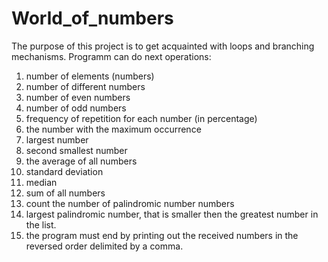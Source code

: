 # World_of_numbers
The purpose of this project is to get acquainted with loops and branching mechanisms.
Programm can do next operations:
1. number of elements (numbers)
2. number of different numbers
3. number of even numbers
4. number of odd numbers
5. frequency of repetition for each number (in percentage)
6. the number with the maximum occurrence 
7. largest number
8. second smallest number
9. the average of all numbers
10. standard deviation
11. median
12. sum of all numbers
13. count the number of palindromic number numbers
14. largest palindromic number, that is smaller then the greatest number in the list.
15. the program must end by printing out the received numbers in the reversed order delimited by a comma.
